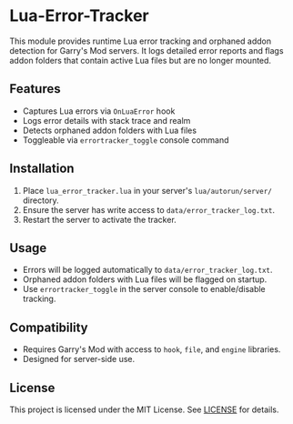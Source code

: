 # Lua-Error-Tracker

This module provides runtime Lua error tracking and orphaned addon detection for Garry's Mod servers. It logs detailed error reports and flags addon folders that contain active Lua files but are no longer mounted.

## Features

- Captures Lua errors via `OnLuaError` hook
- Logs error details with stack trace and realm
- Detects orphaned addon folders with Lua files
- Toggleable via `errortracker_toggle` console command

## Installation

1. Place `lua_error_tracker.lua` in your server's `lua/autorun/server/` directory.
2. Ensure the server has write access to `data/error_tracker_log.txt`.
3. Restart the server to activate the tracker.

## Usage

- Errors will be logged automatically to `data/error_tracker_log.txt`.
- Orphaned addon folders with Lua files will be flagged on startup.
- Use `errortracker_toggle` in the server console to enable/disable tracking.

## Compatibility

- Requires Garry's Mod with access to `hook`, `file`, and `engine` libraries.
- Designed for server-side use.

## License

This project is licensed under the MIT License. See [LICENSE](LICENSE) for details.
